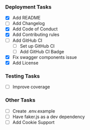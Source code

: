 ### Deployment Tasks

- [x] Add README
- [ ] Add Changelog
- [x] Add Code of Conduct
- [x] Add Contributing rules
- [ ] Add GitHub CI
  - [ ] Set up GitHub CI
  - [ ] Add GitHub CI Badge
- [x] Fix swagger components issue
- [x] Add License

### Testing Tasks

- [ ] Improve coverage

### Other Tasks

- [ ] Create .env.example
- [ ] Have faker.js as a dev dependency
- [ ] Add Cookie Support

